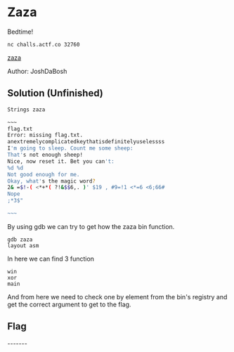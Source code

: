 # Zaza

Bedtime!

```
nc challs.actf.co 32760
```

[zaza](https://files.actf.co/ea58fcd01cef923ea88d023f52548c7be73dcf74f7eeb9c0280a0d3ea7162213/zaza)

Author: JoshDaBosh

## Solution (Unfinished)

```bash
Strings zaza

~~~
flag.txt
Error: missing flag.txt.
anextremelycomplicatedkeythatisdefinitelyuselessss
I'm going to sleep. Count me some sheep: 
That's not enough sheep!
Nice, now reset it. Bet you can't: 
%d %d
Not good enough for me.
Okay, what's the magic word?
2& =$!-( <*+*( ?!&$$6,. )' $19 , #9=!1 <*=6 <6;66#
Nope
;*3$"

~~~
```

By using gdb we can try to get how the zaza bin function.

```
gdb zaza
layout asm
```

In here we can find 3 function
```
win
xor
main
```

And from here we need to check one by element from the bin's registry and get the correct argument to get to the flag.

## Flag

\-------